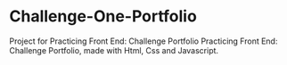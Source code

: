 # Challenge-One-Portfolio
Project for Practicing Front End: Challenge Portfolio Practicing Front End: Challenge Portfolio, made with Html, Css and Javascript.
